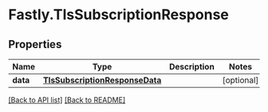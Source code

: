 # Fastly.TlsSubscriptionResponse

## Properties

Name | Type | Description | Notes
------------ | ------------- | ------------- | -------------
**data** | [**TlsSubscriptionResponseData**](TlsSubscriptionResponseData.md) |  | [optional] 



[[Back to API list]](../../README.md#endpoints) [[Back to README]](../../README.md)
